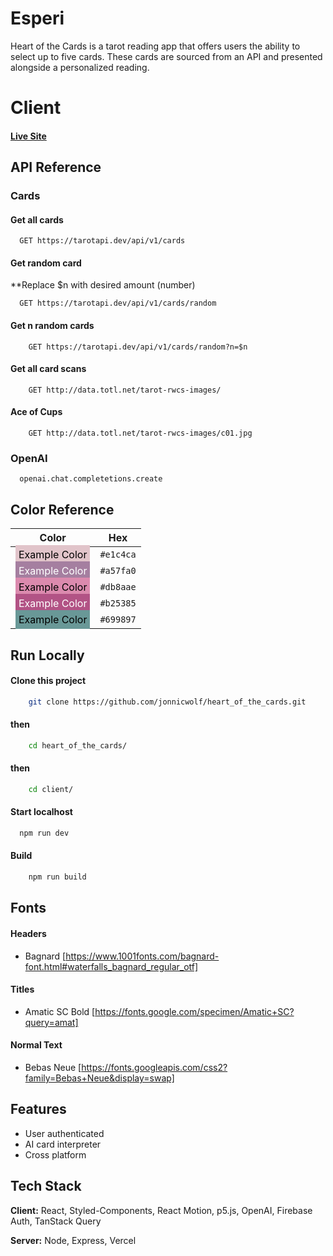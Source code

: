 # Esperi

Heart of the Cards is a tarot reading app that offers users the ability to select up to five cards. These cards are sourced from an API and presented alongside a personalized reading.

# Client
#### [Live Site](https://cartomancerssecrets.netlify.app)

## API Reference
### Cards
#### Get all cards
```http
  GET https://tarotapi.dev/api/v1/cards
```

#### Get random card
**Replace $n with desired amount (number)
```http
  GET https://tarotapi.dev/api/v1/cards/random
```

#### Get n random cards
```http
    GET https://tarotapi.dev/api/v1/cards/random?n=$n
```

#### Get all card scans
```http
    GET http://data.totl.net/tarot-rwcs-images/
```

#### Ace of Cups
```http
    GET http://data.totl.net/tarot-rwcs-images/c01.jpg
```

### OpenAI
```
  openai.chat.completetions.create
```


## Color Reference

| Color             | Hex      |
| ----------------- | -------- |
| <span style="background-color:#e1c4ca; padding:5px; color:#000;">Example Color</span> | `#e1c4ca` |
| <span style="background-color:#a57fa0; padding:5px; color:#fff;">Example Color</span> | `#a57fa0` |
| <span style="background-color:#db8aae; padding:5px; color:#000;">Example Color</span> | `#db8aae` |
| <span style="background-color:#b25385; padding:5px; color:#fff;">Example Color</span> | `#b25385` |
| <span style="background-color:#699897; padding:5px; color:#000;">Example Color</span> | `#699897` |




## Run Locally
#### Clone this project
```bash
    git clone https://github.com/jonnicwolf/heart_of_the_cards.git
```
#### then
```bash
    cd heart_of_the_cards/
```
#### then
```bash
    cd client/
```
#### Start localhost
```bash
  npm run dev
```
#### Build
```bash
    npm run build
```


## Fonts
#### Headers
- Bagnard [https://www.1001fonts.com/bagnard-font.html#waterfalls_bagnard_regular_otf]
#### Titles
- Amatic SC Bold [https://fonts.google.com/specimen/Amatic+SC?query=amat]
#### Normal Text
- Bebas Neue [https://fonts.googleapis.com/css2?family=Bebas+Neue&display=swap]


## Features
- User authenticated
- AI card interpreter
- Cross platform

## Tech Stack

**Client:** React, Styled-Components, React Motion, p5.js, OpenAI, Firebase Auth, TanStack Query

**Server:** Node, Express, Vercel
